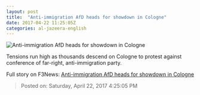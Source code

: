 ```yaml
---
layout: post
title:  "Anti-immigration AfD heads for showdown in Cologne"
date: 2017-04-22 11:25:05Z
categories: al-jazeera-english
---
```


![Anti-immigration AfD heads for showdown in Cologne](http://www.aljazeera.com/mritems/Images/2017/4/22/736a4bd067774d908c703c31121d318d_18.jpg)

Tensions run high as thousands descend on Cologne to protest against conference of far-right, anti-immigration party.


Full story on F3News: [Anti-immigration AfD heads for showdown in Cologne](http://www.f3nws.com/n/BZsWKF)

> Posted on: Saturday, April 22, 2017 4:25:05 PM
